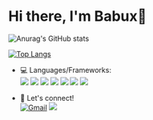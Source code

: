 # Hi there, I'm Babux👋

![Anurag's GitHub stats](https://github-readme-stats.vercel.app/api?username=babux1&show_icons=true&theme=radical)

[![Top Langs](https://github-readme-stats.vercel.app/api/top-langs/?username=babux1&layout=compact)](https://github.com/anuraghazra/github-readme-stats)

- 💻 Languages/Frameworks: <br>
<img src="https://img.shields.io/badge/JavaScript-F7DF1E?style=for-the-badge&logo=javascript&logoColor=black">       <img src="https://img.shields.io/badge/Ruby-CC342D?style=for-the-badge&logo=ruby&logoColor=white">                   <img src="https://img.shields.io/badge/Ruby_on_Rails-CC0000?style=for-the-badge&logo=ruby-on-rails&logoColor=white"> <img src="https://img.shields.io/badge/HTML-239120?style=for-the-badge&logo=html5&logoColor=white">                   <img src="https://img.shields.io/badge/CSS-239120?&style=for-the-badge&logo=css3&logoColor=white">                   <img src="https://img.shields.io/badge/React-20232A?style=for-the-badge&logo=react&logoColor=61DAFB">                 <img src="https://img.shields.io/badge/Redux-593D88?style=for-the-badge&logo=redux&logoColor=white">                 

- 📨 Let's connect! <br>
<a href="mailto:namshir17@gmail.com"><img src="https://img.shields.io/badge/Gmail-D14836?style=for-the-badge&amp;logo=gmail&amp;logoColor=white" alt="Gmail" style="max-width:100%;"></a> 
<a href="https://www.linkedin.com/in/babux-namshir/" rel="nofollow"><img src="https://img.shields.io/badge/linkedin-%230077B5.svg?&amp;style=for-the-badge&amp;logo=linkedin&amp;logoColor=white" style="max-width:100%;"></a>
